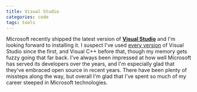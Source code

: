 ```yaml
---
title: Visual Studio
categories: code
tags: tools
---
```


Microsoft recently shipped the latest version of [**Visual Studio**](https://visualstudio.microsoft.com/) and I'm looking forward to installing it. I suspect I've used [every version](https://en.wikipedia.org/wiki/Microsoft_Visual_Studio#History) of Visual Studio since the first, and Visual C++ before that, though my memory gets fuzzy going that far back. I've always been impressed at how well Microsoft has served its developers over the years, and I'm especially glad that they've embraced open source in recent years. There have been plenty of missteps along the way, but overall I'm glad that I've spent so much of my career steeped in Microsoft technologies.
